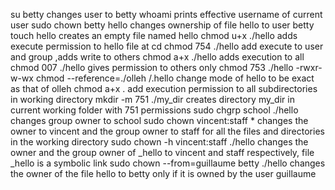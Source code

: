 su betty changes user to betty
whoami prints effective username of current user
sudo chown betty hello changes ownership of file hello to user betty
touch hello  creates an empty file named hello
chmod u+x ./hello adds execute permission to hello file at cd
chmod 754 ./hello add execute to user and group ,adds write to others
chmod a+x ./hello adds execution to all
chmod 007 ./hello gives permission to others only
chmod 753 ./hello -rwxr-w-wx
chmod --reference=./olleh /.hello change mode of hello to be exact as that of olleh
chmod a+x . add execution permission to all subdirectories in working directory
mkdir -m 751 ./my_dir creates directory my_dir in current working folder with 751 permissions
sudo chgrp school ./hello changes group owner to school
sudo chown vincent:staff * changes the owner to vincent and the group owner to staff for all the files and directories in the working directory
sudo chown -h vincent:staff ./hello changes the owner and the group owner of _hello to vincent and staff respectively, file _hello is a symbolic link
sudo chown --from=guillaume betty ./hello changes the owner of the file hello to betty only if it is owned by the user guillaume

